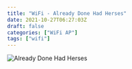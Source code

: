 ```yaml
---
title: "WiFi - Already Done Had Herses"
date: 2021-10-27T06:27:03Z
draft: false
categories: ["WiFi AP"]
tags: ["wifi"]
---
```


![Already Done Had Herses](/img/wifiap/wifi-alreadyhadherses.png)
